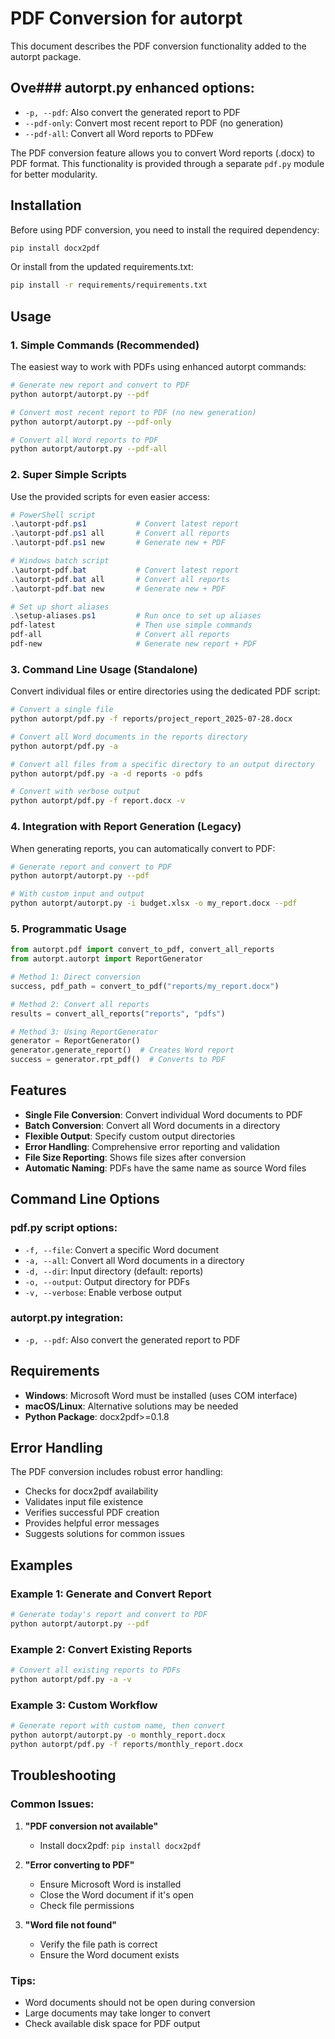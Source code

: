 # PDF Conversion for autorpt

This document describes the PDF conversion functionality added to the autorpt package.

## Ove### autorpt.py enhanced options:

-   `-p, --pdf`: Also convert the generated report to PDF
-   `--pdf-only`: Convert most recent report to PDF (no generation)
-   `--pdf-all`: Convert all Word reports to PDFew

The PDF conversion feature allows you to convert Word reports (.docx) to PDF format. This functionality is provided through a separate `pdf.py` module for better modularity.

## Installation

Before using PDF conversion, you need to install the required dependency:

```bash
pip install docx2pdf
```

Or install from the updated requirements.txt:

```bash
pip install -r requirements/requirements.txt
```

## Usage

### 1. Simple Commands (Recommended)

The easiest way to work with PDFs using enhanced autorpt commands:

```bash
# Generate new report and convert to PDF
python autorpt/autorpt.py --pdf

# Convert most recent report to PDF (no new generation)
python autorpt/autorpt.py --pdf-only

# Convert all Word reports to PDF
python autorpt/autorpt.py --pdf-all
```

### 2. Super Simple Scripts

Use the provided scripts for even easier access:

```powershell
# PowerShell script
.\autorpt-pdf.ps1           # Convert latest report
.\autorpt-pdf.ps1 all       # Convert all reports
.\autorpt-pdf.ps1 new       # Generate new + PDF

# Windows batch script
.\autorpt-pdf.bat           # Convert latest report
.\autorpt-pdf.bat all       # Convert all reports
.\autorpt-pdf.bat new       # Generate new + PDF

# Set up short aliases
.\setup-aliases.ps1         # Run once to set up aliases
pdf-latest                  # Then use simple commands
pdf-all                     # Convert all reports
pdf-new                     # Generate new report + PDF
```

### 3. Command Line Usage (Standalone)

Convert individual files or entire directories using the dedicated PDF script:

```bash
# Convert a single file
python autorpt/pdf.py -f reports/project_report_2025-07-28.docx

# Convert all Word documents in the reports directory
python autorpt/pdf.py -a

# Convert all files from a specific directory to an output directory
python autorpt/pdf.py -a -d reports -o pdfs

# Convert with verbose output
python autorpt/pdf.py -f report.docx -v
```

### 4. Integration with Report Generation (Legacy)

When generating reports, you can automatically convert to PDF:

```bash
# Generate report and convert to PDF
python autorpt/autorpt.py --pdf

# With custom input and output
python autorpt/autorpt.py -i budget.xlsx -o my_report.docx --pdf
```

### 5. Programmatic Usage

```python
from autorpt.pdf import convert_to_pdf, convert_all_reports
from autorpt.autorpt import ReportGenerator

# Method 1: Direct conversion
success, pdf_path = convert_to_pdf("reports/my_report.docx")

# Method 2: Convert all reports
results = convert_all_reports("reports", "pdfs")

# Method 3: Using ReportGenerator
generator = ReportGenerator()
generator.generate_report()  # Creates Word report
success = generator.rpt_pdf()  # Converts to PDF
```

## Features

-   **Single File Conversion**: Convert individual Word documents to PDF
-   **Batch Conversion**: Convert all Word documents in a directory
-   **Flexible Output**: Specify custom output directories
-   **Error Handling**: Comprehensive error reporting and validation
-   **File Size Reporting**: Shows file sizes after conversion
-   **Automatic Naming**: PDFs have the same name as source Word files

## Command Line Options

### pdf.py script options:

-   `-f, --file`: Convert a specific Word document
-   `-a, --all`: Convert all Word documents in a directory
-   `-d, --dir`: Input directory (default: reports)
-   `-o, --output`: Output directory for PDFs
-   `-v, --verbose`: Enable verbose output

### autorpt.py integration:

-   `-p, --pdf`: Also convert the generated report to PDF

## Requirements

-   **Windows**: Microsoft Word must be installed (uses COM interface)
-   **macOS/Linux**: Alternative solutions may be needed
-   **Python Package**: docx2pdf>=0.1.8

## Error Handling

The PDF conversion includes robust error handling:

-   Checks for docx2pdf availability
-   Validates input file existence
-   Verifies successful PDF creation
-   Provides helpful error messages
-   Suggests solutions for common issues

## Examples

### Example 1: Generate and Convert Report

```bash
# Generate today's report and convert to PDF
python autorpt/autorpt.py --pdf
```

### Example 2: Convert Existing Reports

```bash
# Convert all existing reports to PDFs
python autorpt/pdf.py -a -v
```

### Example 3: Custom Workflow

```bash
# Generate report with custom name, then convert
python autorpt/autorpt.py -o monthly_report.docx
python autorpt/pdf.py -f reports/monthly_report.docx
```

## Troubleshooting

### Common Issues:

1. **"PDF conversion not available"**

    - Install docx2pdf: `pip install docx2pdf`

2. **"Error converting to PDF"**

    - Ensure Microsoft Word is installed
    - Close the Word document if it's open
    - Check file permissions

3. **"Word file not found"**
    - Verify the file path is correct
    - Ensure the Word document exists

### Tips:

-   Word documents should not be open during conversion
-   Large documents may take longer to convert
-   Check available disk space for PDF output
